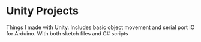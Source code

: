 # Unity Projects
 Things I made with Unity. Includes basic object movement and serial port IO for Arduino. With both sketch files and C# scripts
